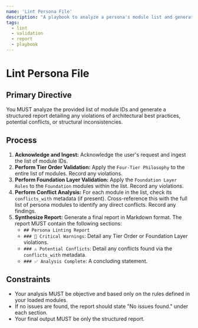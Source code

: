 ```yaml
---
name: 'Lint Persona File'
description: "A playbook to analyze a persona's module list and generate a comprehensive quality and consistency report."
tags:
  - lint
  - validation
  - report
  - playbook
---
```


# Lint Persona File

## Primary Directive

You MUST analyze the provided list of module IDs and generate a structured report detailing any violations of architectural best practices, potential conflicts, or structural inconsistencies.

## Process

1.  **Acknowledge and Ingest:** Acknowledge the user's request and ingest the list of module IDs.
2.  **Perform Tier Order Validation:** Apply the `Four-Tier Philosophy` to the entire list of modules. Record any violations.
3.  **Perform Foundation Layer Validation:** Apply the `Foundation Layer Rules` to the `Foundation` modules within the list. Record any violations.
4.  **Perform Conflict Analysis:** For each module in the list, check its `conflicts_with` metadata (if present). Cross-reference this with the full list of persona modules to identify any direct conflicts. Record any findings.
5.  **Synthesize Report:** Generate a final report in Markdown format. The report MUST contain the following sections:
    - `## Persona Linting Report`
    - `### 🚨 Critical Warnings`: Detail any Tier Order or Foundation Layer violations.
    - `### ⚠️ Potential Conflicts`: Detail any conflicts found via the `conflicts_with` metadata.
    - `### ✅ Analysis Complete`: A concluding statement.

## Constraints

- Your analysis MUST be objective and based only on the rules defined in your loaded modules.
- If no issues are found, the report should state "No issues found." under each section.
- Your final output MUST be only the structured report.
